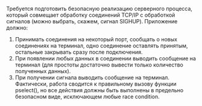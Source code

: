 Требуется подготовить безопасную реализацию серверного процесса, который совмещает обработку соединений TCP/IP с обработкой сигналов (можно выбрать, скажем, сигнал SIGHUP). Приложение должно:

1) Принимать соединения на некоторый порт, сообщать о новых соединениях на терминал, одно соединение оставлять принятым, остальные закрывать сразу после подключения.
2) При появлении любых данных в соединении выводить сообщение на терминал (для простоты достаточно вывести только количество полученных данных).
3) При получении сигнала выводить сообщение на терминал.
Фактически, работа сводится к правильному вызову функции pselect(), но все действия должны быть выполнены в предельно безопасном виде, исключающем любые race condition.

